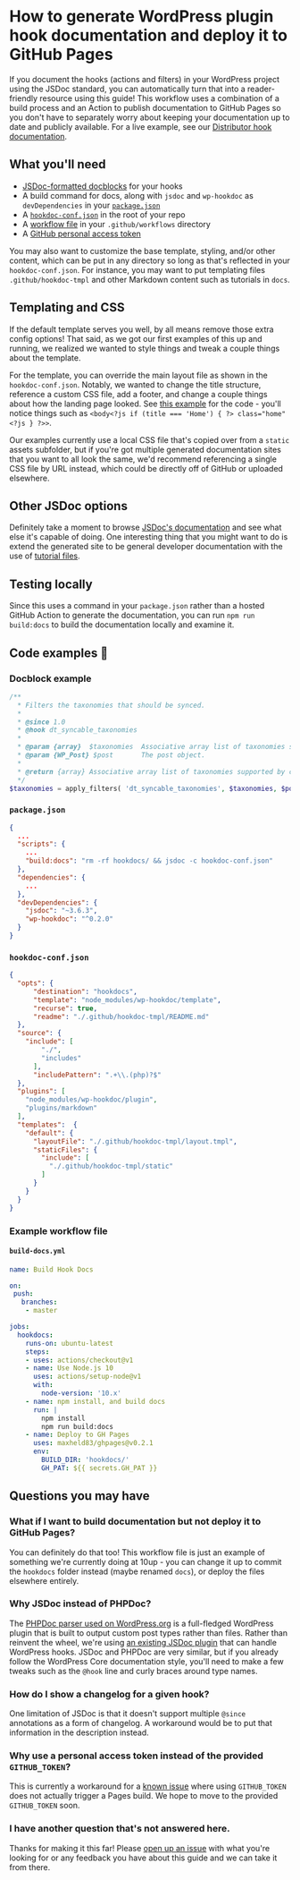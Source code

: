 # How to generate WordPress plugin hook documentation and deploy it to GitHub Pages

If you document the hooks (actions and filters) in your WordPress project using the JSDoc standard, you can automatically turn that into a reader-friendly resource using this guide! This workflow uses a combination of a build process and an Action to publish documentation to GitHub Pages so you don't have to separately worry about keeping your documentation up to date and publicly available. For a live example, see our [Distributor hook documentation](https://10up.github.io/distributor/).

## What you'll need

* [JSDoc-formatted docblocks](#dockblock-example) for your hooks
* A build command for docs, along with `jsdoc` and `wp-hookdoc` as `devDependencies` in your [`package.json`](#packagejson)
* A [`hookdoc-conf.json`](#hookdoc-confjson) in the root of your repo
* A [workflow file](#example-workflow-file) in your `.github/workflows` directory
* A [GitHub personal access token](https://help.github.com/en/github/authenticating-to-github/creating-a-personal-access-token-for-the-command-line)

You may also want to customize the base template, styling, and/or other content, which can be put in any directory so long as that's reflected in your `hookdoc-conf.json`. For instance, you may want to put templating files `.github/hookdoc-tmpl` and other Markdown content such as tutorials in `docs`.

## Templating and CSS

If the default template serves you well, by all means remove those extra config options! That said, as we got our first examples of this up and running, we realized we wanted to style things and tweak a couple things about the template.

For the template, you can override the main layout file as shown in the `hookdoc-conf.json`. Notably, we wanted to change the title structure, reference a custom CSS file, add a footer, and change a couple things about how the landing page looked. See [this example](https://github.com/10up/distributor/blob/develop/.github/hookdoc-tmpl/layout.tmpl) for the code - you'll notice things such as `<body<?js if (title === 'Home') { ?> class="home"<?js } ?>>`.

Our examples currently use a local CSS file that's copied over from a `static` assets subfolder, but if you're got multiple generated documentation sites that you want to all look the same, we'd recommend referencing a single CSS file by URL instead, which could be directly off of GitHub or uploaded elsewhere.

## Other JSDoc options

Definitely take a moment to browse [JSDoc's documentation](https://jsdoc.app) and see what else it's capable of doing. One interesting thing that you might want to do is extend the generated site to be general developer documentation with the use of [tutorial files](https://jsdoc.app/about-tutorials.html).

## Testing locally

Since this uses a command in your `package.json` rather than a hosted GitHub Action to generate the documentation, you can run `npm run build:docs` to build the documentation locally and examine it.

## Code examples <span aria-hidden="true">🍝</span>

### Docblock example
```php
/**
  * Filters the taxonomies that should be synced.
  *
  * @since 1.0
  * @hook dt_syncable_taxonomies
  *
  * @param {array}  $taxonomies  Associative array list of taxonomies supported by current post in the format of `$taxonomy => $terms`.
  * @param {WP_Post} $post       The post object.
  *
  * @return {array} Associative array list of taxonomies supported by current post in the format of `$taxonomy => $terms`.
  */
$taxonomies = apply_filters( 'dt_syncable_taxonomies', $taxonomies, $post );
```

### `package.json`
```json
{
  ...
  "scripts": {
    ...
    "build:docs": "rm -rf hookdocs/ && jsdoc -c hookdoc-conf.json"
  },
  "dependencies": {
    ...
  },
  "devDependencies": {
    "jsdoc": "~3.6.3",
    "wp-hookdoc": "^0.2.0"
  }
}
```

### `hookdoc-conf.json`
```json
{
  "opts": {
      "destination": "hookdocs",
      "template": "node_modules/wp-hookdoc/template",
      "recurse": true,
      "readme": "./.github/hookdoc-tmpl/README.md"
  },
  "source": {
    "include": [
        "./",
        "includes"
      ],
      "includePattern": ".+\\.(php)?$"
  },
  "plugins": [
    "node_modules/wp-hookdoc/plugin",
    "plugins/markdown"
  ],
  "templates":  {
    "default": {
      "layoutFile": "./.github/hookdoc-tmpl/layout.tmpl",
      "staticFiles": {
        "include": [
          "./.github/hookdoc-tmpl/static"
        ]
      }
    }
  }
}
```

### Example workflow file 
#### `build-docs.yml`
```yml
name: Build Hook Docs

on:
 push:
   branches:
    - master

jobs:
  hookdocs:
    runs-on: ubuntu-latest
    steps:
    - uses: actions/checkout@v1
    - name: Use Node.js 10
      uses: actions/setup-node@v1
      with:
        node-version: '10.x'
    - name: npm install, and build docs
      run: |
        npm install
        npm run build:docs
    - name: Deploy to GH Pages
      uses: maxheld83/ghpages@v0.2.1
      env:
        BUILD_DIR: 'hookdocs/'
        GH_PAT: ${{ secrets.GH_PAT }}
```

## Questions you may have

### What if I want to build documentation but not deploy it to GitHub Pages?

You can definitely do that too! This workflow file is just an example of something we're currently doing at 10up - you can change it up to commit the `hookdocs` folder instead (maybe renamed `docs`), or deploy the files elsewhere entirely.

### Why JSDoc instead of PHPDoc?

The [PHPDoc parser used on WordPress.org](https://github.com/WordPress/phpdoc-parser) is a full-fledged WordPress plugin that is built to output custom post types rather than files. Rather than reinvent the wheel, we're using [an existing JSDoc plugin](https://github.com/matzeeable/wp-hookdoc) that can handle WordPress hooks. JSDoc and PHPDoc are very similar, but if you already follow the WordPress Core documentation style, you'll need to make a few tweaks such as the `@hook` line and curly braces around type names.

### How do I show a changelog for a given hook?

One limitation of JSDoc is that it doesn't support multiple `@since` annotations as a form of changelog. A workaround would be to put that information in the description instead.

### Why use a personal access token instead of the provided `GITHUB_TOKEN`?

This is currently a workaround for a [known issue](https://github.com/maxheld83/ghpages/pull/18) where using `GITHUB_TOKEN` does not actually trigger a Pages build. We hope to move to the provided `GITHUB_TOKEN` soon.

### I have another question that's not answered here.

Thanks for making it this far! Please [open up an issue](https://github.com/10up/actions-wordpress/issues) with what you're looking for or any feedback you have about this guide and we can take it from there.
